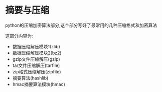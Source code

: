 # 摘要与压缩

python的压缩加密算法部分,这个部分写好了最常用的几种压缩格式和加密算法

这部分内容为:

+ 数据压缩解压模块1(zlib)
+ 数据压缩解压模块2(bz2)
+ gzip文件压缩解压(gzip)
+ tar文件压缩解压(tarfile)
+ zip格式压缩解压(zipfile)
+ 摘要算法(hashlib)
+ hmac摘要算法模块(hmac)

